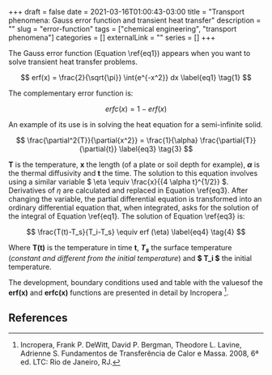 +++ 
draft = false
date = 2021-03-16T01:00:43-03:00
title = "Transport phenomena: Gauss error function and transient heat transfer"
description = ""
slug = "error-function" 
tags = ["chemical engineering", "transport phenomena"]
categories = []
externalLink = ""
series = []
+++

The Gauss error function (Equation \ref{eq1}) appears when you want to solve transient heat transfer problems.

$$
erf(x) = \frac{2}{\sqrt{\pi}} \int{e^{-x^2}} dx
\label{eq1} \tag{1}
$$

The complementary error function is:

$$
erfc(x) = 1 - erf(x)
\label{eq2} \tag{2}
$$

An example of its use is in solving the heat equation for a semi-infinite solid.

$$
\frac{\partial^2{T}}{\partial{x^2}} = \frac{1}{\alpha} \frac{\partial{T}}{\partial{t}} 
\label{eq3} \tag{3}
$$

**T** is the temperature, **x** the length (of a plate or soil depth for example), **$\alpha$** is the thermal diffusivity and **t** the time. The solution to this equation involves using a similar variable $ \eta \equiv \frac{x}{{4 \alpha t}^{1/2}} $. Derivatives of $\eta$ are calculated and replaced in Equation \ref{eq3}. After changing the variable, the partial differential equation is transformed into an ordinary differential equation that, when integrated, asks for the solution of the integral of Equation \ref{eq1}. The solution of Equation \ref{eq3} is:

$$
\frac{T(t)-T_s}{T_i-T_s} \equiv erf (\eta)
\label{eq4} \tag{4}
$$

Where **T(t)** is the temperature in time **t**, **$T_s$** the surface temperature (*constant and different from the initial temperature*) and **$ T_i $** the initial temperature.

The development, boundary conditions used and table with the values ​​of the **erf(x)** and **erfc(x)** functions are presented in detail by Incropera [^fn1].

## References

[^fn1]: Incropera, Frank P. DeWitt, David P. Bergman, Theodore L. Lavine, Adrienne S. Fundamentos de Transferência de Calor e Massa. 2008, 6ª ed. LTC: Rio de Janeiro, RJ. 










